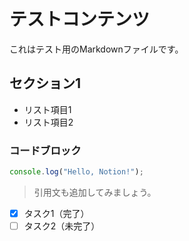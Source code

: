 # テストコンテンツ

これはテスト用のMarkdownファイルです。

## セクション1

- リスト項目1
- リスト項目2

### コードブロック

```typescript
console.log("Hello, Notion!");
```

> 引用文も追加してみましょう。

- [x] タスク1（完了）
- [ ] タスク2（未完了） 
